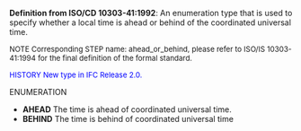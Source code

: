 **Definition from ISO/CD 10303-41:1992**: An enumeration type that is used to specify whether a local time is ahead or behind of the coordinated universal time.

> <font size="-1">
  NOTE Corresponding STEP name: ahead_or_behind, please refer to ISO/IS 10303-41:1994
  for the final definition of the formal standard.
</font>

> <font size="-1" color="#0000FF">
  HISTORY New type in IFC Release 2.0.
</font>

ENUMERATION

* **AHEAD** The time is ahead of coordinated universal time.
* **BEHIND** The time is behind of coordinated universal time
